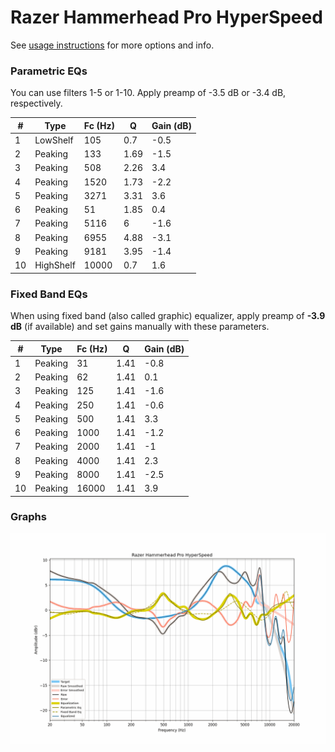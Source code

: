 # Razer Hammerhead Pro HyperSpeed
See [usage instructions](https://github.com/jaakkopasanen/AutoEq#usage) for more options and info.

### Parametric EQs
You can use filters 1-5 or 1-10. Apply preamp of -3.5 dB or -3.4 dB, respectively.

|   # | Type      |   Fc (Hz) |    Q |   Gain (dB) |
|-----|-----------|-----------|------|-------------|
|   1 | LowShelf  |       105 | 0.7  |        -0.5 |
|   2 | Peaking   |       133 | 1.69 |        -1.5 |
|   3 | Peaking   |       508 | 2.26 |         3.4 |
|   4 | Peaking   |      1520 | 1.73 |        -2.2 |
|   5 | Peaking   |      3271 | 3.31 |         3.6 |
|   6 | Peaking   |        51 | 1.85 |         0.4 |
|   7 | Peaking   |      5116 | 6    |        -1.6 |
|   8 | Peaking   |      6955 | 4.88 |        -3.1 |
|   9 | Peaking   |      9181 | 3.95 |        -1.4 |
|  10 | HighShelf |     10000 | 0.7  |         1.6 |

### Fixed Band EQs
When using fixed band (also called graphic) equalizer, apply preamp of **-3.9 dB** (if available) and set gains manually with these parameters.

|   # | Type    |   Fc (Hz) |    Q |   Gain (dB) |
|-----|---------|-----------|------|-------------|
|   1 | Peaking |        31 | 1.41 |        -0.8 |
|   2 | Peaking |        62 | 1.41 |         0.1 |
|   3 | Peaking |       125 | 1.41 |        -1.6 |
|   4 | Peaking |       250 | 1.41 |        -0.6 |
|   5 | Peaking |       500 | 1.41 |         3.3 |
|   6 | Peaking |      1000 | 1.41 |        -1.2 |
|   7 | Peaking |      2000 | 1.41 |        -1   |
|   8 | Peaking |      4000 | 1.41 |         2.3 |
|   9 | Peaking |      8000 | 1.41 |        -2.5 |
|  10 | Peaking |     16000 | 1.41 |         3.9 |

### Graphs
![](./Razer%20Hammerhead%20Pro%20HyperSpeed.png)
